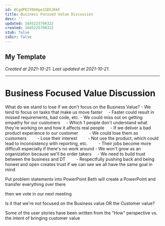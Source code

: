```yaml
---
id: 0CgdPE2YDVHpe1SDSJKkF
title: Business Focused Value Discussion
desc: ''
updated: 1645225706322
created: 1645225706322
stub: false
isDir: false
---
```

My Template
---

_Created at 2021-10-21._
_Last updated at 2021-10-21._




---

# Business Focused Value Discussion


What do we stand to lose if we don't focus on the Business Value?
\- We tend to focus on tasks that make us move faster
    - Faster could result in missed requirements, bad code, etc.
\- We could miss out on getting empathy for our customers
    - Which 1 people don't understand what they're working on and how it affects real people
    - If we deliver a bad product experience to our customer
        - We could lose them as customers
        - Lose their interest
        - Not use the product, which could lead to inconsistency with reporting, etc.
        - Their jobs become more difficult especially if there's no work around
\- We won't grow as an organization because we'll be order takers
    - We need to build trust between the business and DT
        - Respectfully pushing back and being honest and open creates trust if we can see we all have the same goal in mind

Put problem statements into PowerPoint
Beth will create a PowerPoint and transfer everything over there

then we vote in our next meeting

Is it that we're not focused on the Business value OR the Customer value?

Some of the user stories have been written from the "How" perspective
vs.
the intent of bringing customer value

